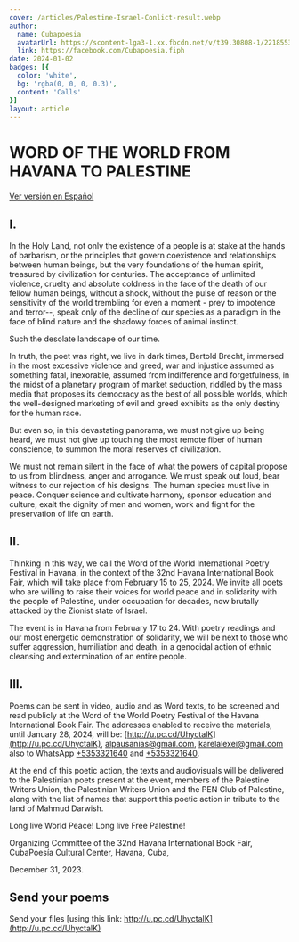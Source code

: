 ```yaml
---
cover: /articles/Palestine-Israel-Conlict-result.webp
author:
  name: Cubapoesia
  avatarUrl: https://scontent-lga3-1.xx.fbcdn.net/v/t39.30808-1/221855325_213580464104114_5310972818283898707_n.jpg?stp=c0.0.200.200a_dst-jpg&_nc_cat=106&ccb=1-7&_nc_sid=596444&_nc_ohc=8FlejUThMvEAX-eEmuN&_nc_ht=scontent-lga3-1.xx&oh=00_AfBPfBHgHnHsJyrsBqBLhjZ4pNOCteLzrhM11_z0ZEHuyg&oe=659A2AF8
  link: https://facebook.com/Cubapoesia.fiph
date: 2024-01-02
badges: [{
  color: 'white',
  bg: 'rgba(0, 0, 0, 0.3)',
  content: 'Calls'
}]
layout: article
---
```


# WORD OF THE WORLD FROM HAVANA TO PALESTINE
[Ver versión en Español](convocatoria-habana-palestina)

## I.

In the Holy Land, not only the existence of a people is at stake at the hands of barbarism, or the principles that govern coexistence and relationships between human beings, but the very foundations of the human spirit, treasured by civilization for centuries. 
The acceptance of unlimited violence, cruelty and absolute coldness in the face of the death of our fellow human beings, without a shock, without the pulse of reason or the sensitivity of the world trembling for even a moment - prey to impotence and terror--, speak only of the decline of our species as a paradigm in the face of blind nature and the shadowy forces of animal instinct. 

Such the desolate landscape of our time.

In truth, the poet was right, we live in dark times, Bertold Brecht, immersed in the most excessive violence and greed, war and injustice assumed as something fatal, inexorable, assumed from indifference and forgetfulness, in the midst of a planetary program of market seduction, riddled by the mass media that proposes its democracy as the best of all possible worlds, which the well-designed marketing of evil and greed exhibits as the only destiny for the human race.

But even so, in this devastating panorama, we must not give up being heard, we must not give up touching the most remote fiber of human conscience, to summon the moral reserves of civilization. 

We must not remain silent in the face of what the powers of capital propose to us from blindness, anger and arrogance. We must speak out loud, bear witness to our rejection of his designs. The human species must live in peace. 
Conquer science and cultivate harmony, sponsor education and culture, exalt the dignity of men and women, work and fight for the preservation of life on earth.        

## II.

Thinking in this way, we call the Word of the World International Poetry Festival in Havana, in the context of the 32nd Havana International Book Fair, which will take place from February 15 to 25, 2024. We invite all poets who are willing to raise their voices for world peace and in solidarity with the people of Palestine, under occupation for decades, now brutally attacked by the Zionist state of Israel.

The event is in Havana from February 17 to 24. 
With poetry readings and our most energetic demonstration of solidarity, we will be next to those who suffer aggression, humiliation and death, in a genocidal action of ethnic cleansing and extermination of an entire people.



## III.

Poems can be sent in video, audio and as Word texts, to be screened and read publicly at the Word of the World Poetry Festival of the Havana International Book Fair. 
The addresses enabled to receive the materials, until January 28, 2024, will be: [http://u.pc.cd/UhyctalK](http://u.pc.cd/UhyctalK), [alpausanias@gmail.com](mailto:alpausanias@gmail.com), [karelalexei@gmail.com](mailto:karelalexei@gmail.com) also to WhatsApp [+5353321640](tel://+5353321640) and [+5353321640](tel://+5355599142). 

At the end of this poetic action, the texts and audiovisuals will be delivered to the Palestinian poets present at the event, members of the Palestine Writers Union, the Palestinian Writers Union and the PEN Club of Palestine, along with the list of names that support this poetic action in tribute to the land of Mahmud Darwish.

Long live World Peace! 
Long live Free Palestine!

Organizing Committee of the 32nd Havana International Book Fair,
CubaPoesía Cultural Center, Havana, Cuba,

December 31, 2023.


## Send your poems
Send your files [using this link: http://u.pc.cd/UhyctalK](http://u.pc.cd/UhyctalK)